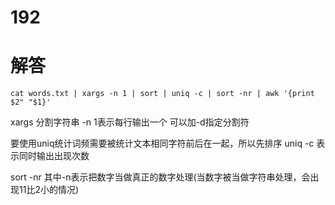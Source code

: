 192  
===

# 解答

```shell
cat words.txt | xargs -n 1 | sort | uniq -c | sort -nr | awk '{print $2" "$1}'
```

xargs 分割字符串 -n 1表示每行输出一个 可以加-d指定分割符

要使用uniq统计词频需要被统计文本相同字符前后在一起，所以先排序 uniq -c 表示同时输出出现次数

sort -nr 其中-n表示把数字当做真正的数字处理(当数字被当做字符串处理，会出现11比2小的情况)  
